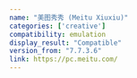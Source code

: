 ```yaml
---
name: "美图秀秀 (Meitu Xiuxiu)"
categories: ['creative']
compatibility: emulation
display_result: "Compatible"
version_from: "7.7.3.6"
link: https://pc.meitu.com/
---
```

